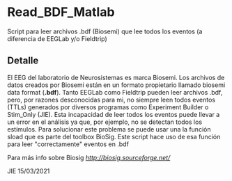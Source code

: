 # Read_BDF_Matlab
Script para leer archivos .bdf (Biosemi) que lee todos los eventos (a diferencia de EEGLab y/o Fieldtrip)

## Detalle
El EEG del laboratorio de Neurosistemas es marca Biosemi. Los archivos de datos creados por Biosemi están en un formato propietario llamado biosemi data format (**.bdf**).
Tanto EEGLab como Fieldtrip pueden leer archivos .bdf, pero, por razones desconocidas para mi, no siempre leen todos eventos (TTLs) generados por diversos programas 
como Experiment Builder o Stim_Only (JIE). 
Esta incapacidad de leer todos los eventos puede llevar a un error en el análisis ya que, por ejemplo, no se detectan todos los estímulos.
Para solucionar este problema se puede usar una la función sload que es parte del toolbox BioSig.
Este script hace uso de esa función para leer "correctamente" eventos en .bdf

Para más info sobre Biosig
*http://biosig.sourceforge.net/*

JIE 15/03/2021
